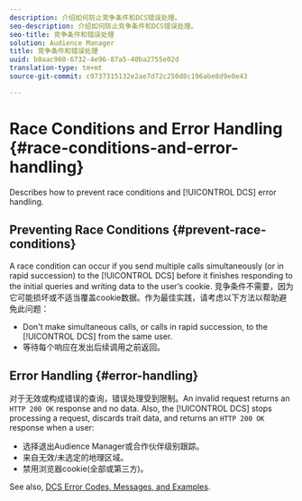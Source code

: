 ```yaml
---
description: 介绍如何防止竞争条件和DCS错误处理。
seo-description: 介绍如何防止竞争条件和DCS错误处理。
seo-title: 竞争条件和错误处理
solution: Audience Manager
title: 竞争条件和错误处理
uuid: b0aac960-6732-4e96-87a5-40ba2755e02d
translation-type: tm+mt
source-git-commit: c9737315132e2ae7d72c250d8c196abe8d9e0e43

---
```



# Race Conditions and Error Handling {#race-conditions-and-error-handling}

Describes how to prevent race conditions and [!UICONTROL DCS] error handling.

## Preventing Race Conditions {#prevent-race-conditions}

A race condition can occur if you send multiple calls simultaneously (or in rapid succession) to the [!UICONTROL DCS] before it finishes responding to the initial queries and writing data to the user’s cookie. 竞争条件不需要，因为它可能损坏或不适当覆盖cookie数据。作为最佳实践，请考虑以下方法以帮助避免此问题：

* Don&#39;t make simultaneous calls, or calls in rapid succession, to the [!UICONTROL DCS] from the same user.
* 等待每个响应在发出后续调用之前返回。

## Error Handling {#error-handling}

对于无效或构成错误的查询，错误处理受到限制。An invalid request returns an `HTTP 200 OK` response and no data. Also, the [!UICONTROL DCS] stops processing a request, discards trait data, and returns an `HTTP 200 OK` response when a user:

* 选择退出Audience Manager或合作伙伴级别跟踪。
* 来自无效/未选定的地理区域。
* 禁用浏览器cookie(全部或第三方)。

See also, [DCS Error Codes, Messages, and Examples](../../../api/dcs-intro/dcs-api-reference/dcs-error-codes.md).